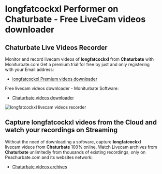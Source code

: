# longfatcockxl Performer on Chaturbate - Free LiveCam videos downloader

## Chaturbate Live Videos Recorder

Monitor and record livecam videos of **longfatcockxl** from **Chaturbate** with Moniturbate.com
Get a premium trial for free by just and only registering with your Email address:
* [longfatcockxl Premium videos downloader](https://moniturbate.com/request-demo-licence-key.html)

Free livecam videos downloader - Moniturbate Software:
* [Chaturbate videos downloader](https://moniturbate.com/moniturbate-download-software.html)

![longfatcockxl livecam videos recorder](https://peachurnet.com/templates/moniturbate-software.png)


## Capture longfatcockxl videos from the Cloud and watch your recordings on Streaming

Without the need of downloading a software, capture **longfatcockxl** livecam videos from **Chaturbate** 100% online.
Watch Livecam archives from **Chaturbate** unlimitedly from thousands of existing recordings, only on Peachurbate.com and its websites network:
* [Chaturbate videos archives](https://peachurnet.com/)